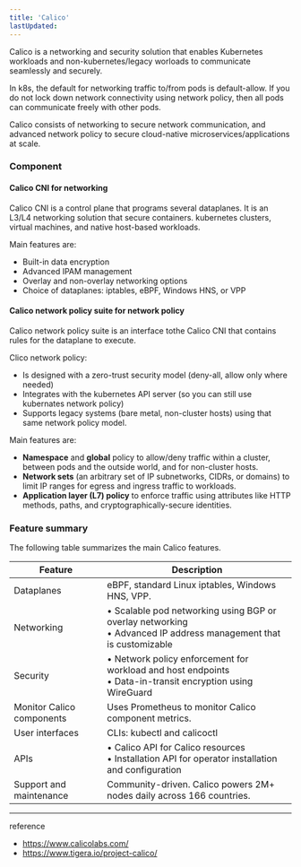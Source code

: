 ```yaml
---
title: 'Calico'
lastUpdated: 
---
```


Calico is a networking and security solution that enables Kubernetes workloads and non-kubernetes/legacy worloads to communicate seamlessly and securely.

In k8s, the default for networking traffic to/from pods is default-allow. If you do not lock down network connectivity using network policy, then all pods can communicate freely with other pods.

Calico consists of networking to secure network communication, and advanced network policy to secure cloud-native microservices/applications at scale.

### Component

#### **Calico CNI for networking**

Calico CNI is a control plane that programs several dataplanes. It is an L3/L4 networking solution that secure containers. kubernetes clusters, virtual machines, and native host-based workloads.

Main features are:
- Built-in data encryption
- Advanced IPAM management
- Overlay and non-overlay networking options
- Choice of dataplanes: iptables, eBPF, Windows HNS, or VPP

#### **Calico network policy suite** for network policy

Calico network policy suite is an interface tothe Calico CNI that contains rules for the dataplane to execute.

Clico network policy:
- Is designed with a zero-trust security model (deny-all, allow only where needed)
- Integrates with the kubernetes API server (so you can still use kubernates network policy)
- Supports legacy systems (bare metal, non-cluster hosts) using that same network policy model.

Main features are:
- **Namespace** and **global** policy to allow/deny traffic within a cluster, between pods and the outside world, and for non-cluster hosts.
- **Network sets** (an arbitrary set of IP subnetworks, CIDRs, or domains) to limit IP ranges for egress and ingress traffic to workloads.
- **Application layer (L7) policy** to enforce traffic using attributes like HTTP methods, paths, and cryptographically-secure identities.

### Feature summary
The following table summarizes the main Calico features.

|Feature|Description|
|-|-|
|Dataplanes|eBPF, standard Linux iptables, Windows HNS, VPP.|
|Networking|• Scalable pod networking using BGP or overlay networking<br/>• Advanced IP address management that is customizable|
|Security|• Network policy enforcement for workload and host endpoints<br/>• Data-in-transit encryption using WireGuard|
|Monitor Calico components|Uses Prometheus to monitor Calico component metrics.|
|User interfaces|CLIs: kubectl and calicoctl|
|APIs|• Calico API for Calico resources <br/>• Installation API for operator installation and configuration|
|Support and maintenance|Community-driven. Calico powers 2M+ nodes daily across 166 countries.|

---
reference
- https://www.calicolabs.com/
- https://www.tigera.io/project-calico/